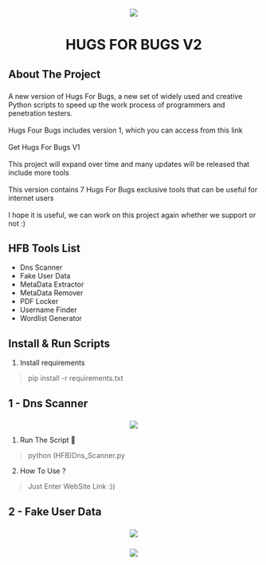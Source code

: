 <br clear="both">

<div align="center">
  <img height="" src="https://s8.uupload.ir/files/hugs_for_bugs_ze8q.png"  />
</div>

<h1 align="center">HUGS FOR BUGS V2</h1>

###

<h2 align="left">About The Project</h2>

###

<p align="left">A new version of Hugs For Bugs, a new set of widely used and creative Python scripts to speed up the work process of programmers and penetration testers.<br><br>Hugs Four Bugs includes version 1, which you can access from this link<br><br>Get Hugs For Bugs V1<br><br>This project will expand over time and many updates will be released that include more tools<br><br>This version contains 7 Hugs For Bugs exclusive tools that can be useful for internet users<br><br>I hope it is useful, we can work on this project again whether we support or not :)</p>

<h2 align="left">HFB Tools List</h2>

 - Dns Scanner
 - Fake User Data
 - MetaData Extractor
 - MetaData Remover
 - PDF Locker
 - Username Finder
 - Wordlist Generator

## Install & Run Scripts

 1. Install requirements

> pip install -r requirements.txt

<h2 align="left">1 - Dns Scanner</h2>

###

<div align="center">
  <img height="" src="https://s8.uupload.ir/files/record_2024_05_09_01_37_22_383_cdo9.gif"  />
</div>

 1. Run The Script 🥷

> python (HFB)Dns_Scanner.py

 2. How To Use ?

 > Just Enter WebSite Link  :))

<h2 align="left">2 - Fake User Data</h2>

###

<div align="center">
  <img height="" src="https://s8.uupload.ir/files/record_2024_05_09_01_37_48_352_8eb9.gif"  />
</div>

###

<div align="center">
  <img height="" src="https://s8.uupload.ir/files/screenshot_2024-05-09_022922_c0ny.png"  />
</div>

###
